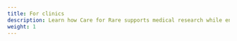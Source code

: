 ```yaml
---
title: For clinics
description: Learn how Care for Rare supports medical research while ensuring the highest privacy standards.
weight: 1
---
```

